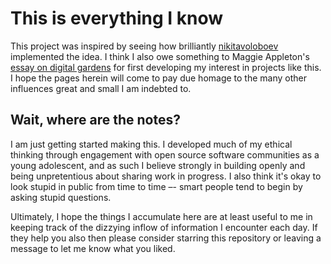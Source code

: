 # This is everything I know

This project was inspired by seeing how brilliantly [nikitavoloboev](https://github.com/nikitavoloboev/knowledge) implemented the idea. I think I also owe something to Maggie Appleton's [essay on digital gardens](https://maggieappleton.com/garden-history) for first developing my interest in projects like this. I hope the pages herein will come to pay due homage to the many other influences great and small I am indebted to.

## Wait, where are the notes?

I am just getting started making this. I developed much of my ethical thinking through engagement with open source software communities as a young adolescent, and as such I believe strongly in building openly and being unpretentious about sharing work in progress. I also think it's okay to look stupid in public from time to time –- smart people tend to begin by asking stupid questions.

Ultimately, I hope the things I accumulate here are at least useful to me in keeping track of the dizzying inflow of information I encounter each day. If they help you also then please consider starring this repository or leaving a message to let me know what you liked.

